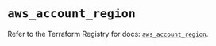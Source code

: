 # `aws_account_region`

Refer to the Terraform Registry for docs: [`aws_account_region`](https://registry.terraform.io/providers/hashicorp/aws/5.73.0/docs/resources/account_region).
